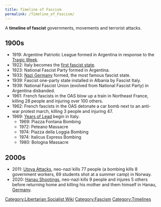 ```yaml
---
title: Timeline of Fascism
permalink: /Timeline_of_Fascism/
---
```


A **timeline of fascist** governments, movements and terrorist attacks.

## 1900s

- 1919: Argentine Patriotic League formed in Argentina in response to
  the [Tragic Week](Tragic_Week_(Argentina) "wikilink").
- 1922: Italy becomes the [first fascist
  state](Fascist_Italy "wikilink").
- 1923: National Fascist Party formed in Argentina.
- 1933: [Nazi Germany](Nazi_Germany "wikilink") formed, the most famous
  fascist state.
- 1939: Fascist one-party state installed in Albania by Fascist Italy.
- 1939: National Fascist Union (evolved from National Fascist Party) in
  Argentina disbanded.
- 1961: French fascists in the OAS blow up a train in Northeast France,
  killing 28 people and injuring over 100 others.
- 1962: French fascists in the OAS detonate a car bomb next to an
  anti-war protest march, killing 3 people and injuring 47.
- 1969: [Years of Lead](Years_of_Lead_(Italy) "wikilink") begin in
  Italy.
  - 1969: Piazza Fontana Bombing
  - 1972: Peteano Massacre
  - 1974: Piazza della Loggia Bombing
  - 1974: Italicus Express Bombing
  - 1980: Bologna Massacre

## 2000s

- 2011: [Utoya Attacks](Utoya_Attacks_(2011) "wikilink"), neo-nazi kills
  77 people (a bombing kills 8 government workers, 69 students shot at a
  summer camp) in Norway.
- 2020: [Hanau Shootings](Hanau_Shootings_(2020) "wikilink"), neo-nazi
  kills 9 people and injures 5 others before returning home and killing
  his mother and them himself in Hanau, [Germany](Germany "wikilink").

[Category:Libertarian Socialist
Wiki](Category:Libertarian_Socialist_Wiki "wikilink")
[Category:Fascism](Category:Fascism "wikilink")
[Category:Timelines](Category:Timelines "wikilink")